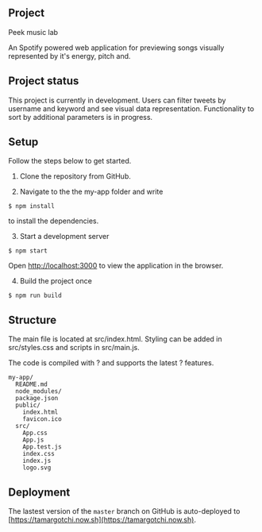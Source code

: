 ## Project 

Peek music lab

An Spotify powered web application for previewing songs visually represented by it's energy, pitch and.

## Project status

This project is currently in development. Users can filter tweets by username and keyword and see visual data representation. Functionality to sort by additional parameters is in progress.

## Setup

Follow the steps below to get started.

1. Clone the repository from GitHub.

2. Navigate to the the my-app folder and write 

```
$ npm install
```
to install the dependencies.

3. Start a development server
```
$ npm start
```
Open [http://localhost:3000](http://localhost:3000) to view the application in the browser.

4. Build the project once
```
$ npm run build
```


## Structure
The main file is located at src/index.html. Styling can be added in src/styles.css and scripts in src/main.js.

The code is compiled with ? and supports the latest ? features.

```
my-app/
  README.md
  node_modules/
  package.json
  public/
    index.html
    favicon.ico
  src/
    App.css
    App.js
    App.test.js
    index.css
    index.js
    logo.svg
```
## Deployment
The lastest version of the `master` branch on GitHub is auto-deployed to [https://tamargotchi.now.sh](https://tamargotchi.now.sh).

